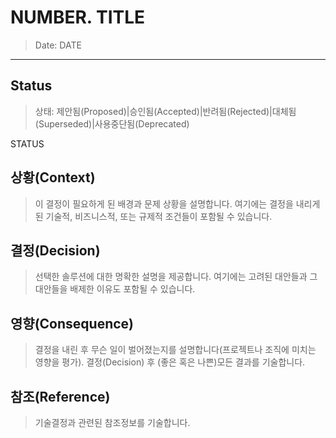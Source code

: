 # NUMBER. TITLE
> Date: DATE

---

## Status
> 상태: 제안됨(Proposed)|승인됨(Accepted)|반려됨(Rejected)|대체됨(Superseded)|사용중단됨(Deprecated)

STATUS 

## 상황(Context)
> 이 결정이 필요하게 된 배경과 문제 상황을 설명합니다. 여기에는 결정을 내리게 된 기술적, 비즈니스적, 또는 규제적 조건들이 포함될 수 있습니다.

## 결정(Decision)
> 선택한 솔루션에 대한 명확한 설명을 제공합니다. 여기에는 고려된 대안들과 그 대안들을 배제한 이유도 포함될 수 있습니다.

## 영향(Consequence)
> 결정을 내린 후 무슨 일이 벌어졌는지를 설명합니다(프로젝트나 조직에 미치는 영향을 평가). 결정(Decision) 후 (좋은 혹은 나쁜)모든 결과를 기술합니다.

## 참조(Reference)
> 기술결정과 관련된 참조정보를 기술합니다.


